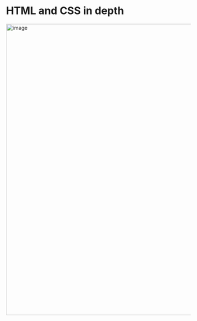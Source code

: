 # HTML and CSS in depth
<img width="794" alt="image" src="https://github.com/donghwui/Meta-Frontend-Developer/assets/63986023/b1c5fa64-3b71-4219-95b8-4bf3f990db69">
